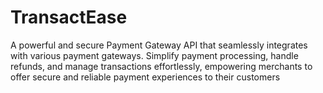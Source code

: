 # TransactEase
 A powerful and secure Payment Gateway API that seamlessly integrates with various payment gateways. Simplify payment processing, handle refunds, and manage transactions effortlessly, empowering merchants to offer secure and reliable payment experiences to their customers
